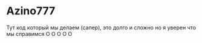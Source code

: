 # Azino777
Тут код который мы делаем (сапер), это долго и сложно но я уверен что мы справимся
 O
 O
 O
O O
